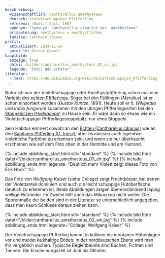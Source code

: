 ```yaml
---
beschreibung:
  wissenschaftlich: Cantharellus amethysteus
  deutsch: Violettschuppiger Pfifferling
  referenz: (Quél.) Sacc. 1887
  synonym: "Synonym: Cantharellus cibarius var. amethysteus"
  erlaeuterung: amethysteus = amethystfarben
  familie: Cantharellaceae
profil:
  aktualisiert: 2024-11-24
  autor_in: Dieter Gewalt
hauptbild:
  anzeige: true
  datei: /bilder/cantharellus_amethysteus_01_us.jpg
  legende: "Foto: Udo schäfer"
literatur:
  - text: https://de.wikipedia.org/wiki/Violettschuppiger_Pfifferling
---
```

Natürlich war der Violettschuppige oder Amethystpfifferling schon mal eine Varietät des [echten Pfifferlings](/pilze/cantharellus-cibarius-pfifferling). Sogar bei den Fältlingen (*Merulius*) ist er schon einsortiert worden (*Gustav Kuntze*, 1891). Heute soll er lt. *Wikipedia* und *Index fungorum* zusammen mit den übrigen Pfifferlingsarten bei den [Stoppelpilzen (*Hydnaceae*)](/pilze/hydnum-repandum-semmelstoppelpilz) zu Hause sein. Er wäre dann so etwas wie ein Violettschuppiger Pfifferlingsstoppelpilz, nur ohne Stoppeln.

Sein Habitus erinnert sowohl an den [Echten (Cantharellus cibarius)](/pilze/cantharellus-cibarius-pfifferling) wie an den [Samtigen Pfifferling (C. friesii)](/pilze/cantharellus-friesii-samtiger-pfifferling), aber es müssen auch irgendwo violettliche Farbtöne zu erkennen sein, und wenn sie nur überhaucht erscheinen wie auf dem Foto oben in der Hutmitte und am Hutrand.

{% include abbildung_start.html stil="standard" %}
{% include bild.html datei="/bilder/cantharellus_amethysteus_03_eh.jpg" %}
{% include abbildung_ende.html legende="Deutlich mehr Violett zeigt dieses Foto von Erik Hock" %}

Das Foto von *Wolfgang Kaiser* (siehe Collage) zeigt Fruchtkörper, bei denen der Violettanteil dominiert und auch die leicht schuppige Hutoberfläche deutlich zu erkennen ist. Beide Abbildungen zeigen übereinstimmend lappig wellige Hutränder. Im Zweifel hilft auch das Mikroskop nicht weiter. Die Sporenmaße der beiden sind in der Literatur so unterschiedlich angegeben, dass man kaum Schlüsse daraus ziehen kann.

{% include abbildung_start.html stil="standard" %}
{% include bild.html datei="/bilder/cantharellus_amethysteus_02_wk.jpg" %}
{% include abbildung_ende.html legende="Collage: Wolfgang Kaiser" %}

Der Violettschuppige Pfifferling kommt in kollinen bis montanen Höhenlagen vor und meidet kalkhaltige Böden. In der norddeutschen Ebene wird man ihn vergeblich suchen. Typische Begleitbäume sind Buchen, Fichten und Tannen. Die Erscheinungszeit ist Juni bis Oktober.